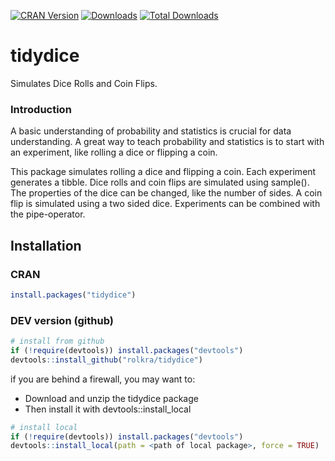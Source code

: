 [![CRAN Version](http://www.r-pkg.org/badges/version/tidydice)](https://cran.r-project.org/package=tidydice)
[![Downloads](http://cranlogs.r-pkg.org/badges/tidydice)](https://cran.r-project.org/package=tidydice)
[![Total Downloads](http://cranlogs.r-pkg.org/badges/grand-total/tidydice)](https://cran.r-project.org/package=tidydice)

# tidydice
Simulates Dice Rolls and Coin Flips.

### Introduction

A basic understanding of probability and statistics is crucial for data understanding. A great way to teach probability and statistics is to start with an experiment, like rolling a dice or flipping a coin.

This package simulates rolling a dice and flipping a coin. Each experiment generates a tibble. Dice rolls and coin flips are simulated using sample(). The properties of the dice can be changed, like the number of sides. A coin flip is simulated using a two sided dice. Experiments can be combined with the pipe-operator.

## Installation

### CRAN
```r
install.packages("tidydice")
```

### DEV version (github)
```r
# install from github
if (!require(devtools)) install.packages("devtools")
devtools::install_github("rolkra/tidydice")
```
if you are behind a firewall, you may want to:

* Download and unzip the tidydice package
* Then install it with devtools::install_local

```r
# install local
if (!require(devtools)) install.packages("devtools")
devtools::install_local(path = <path of local package>, force = TRUE)
```
